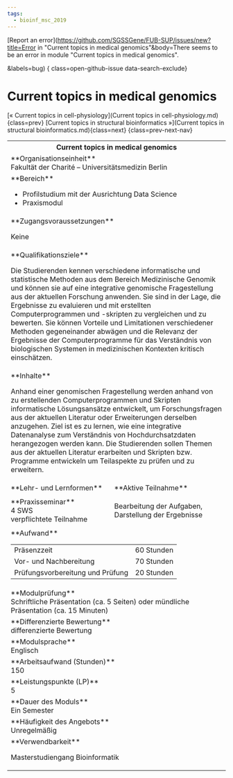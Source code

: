 ```yaml
---
tags:
  - bioinf_msc_2019
---
```

[Report an error](https://github.com/SGSSGene/FUB-SUP/issues/new?title=Error in "Current topics in medical genomics"&body=There seems to be an error in module "Current topics in medical genomics".

<Describe here a slightly more detailed description of what is wrong>&labels=bug)
{ class=open-github-issue data-search-exclude}

# Current topics in medical genomics

[« Current topics in cell-physiology](Current topics in cell-physiology.md){class=prev}
[Current topics in structural bioinformatics »](Current topics in structural bioinformatics.md){class=next}
{class=prev-next-nav}

<table markdown id="moduledesc">
<tr markdown class="moduledesc_head"><th colspan="2">Current topics in medical genomics </th></tr>
<tr markdown><td colspan="2">**Organisationseinheit**   <br>Fakultät der Charité – Universitätsmedizin Berlin</td></tr>

<tr markdown><td colspan="2">**Bereich**<br>


- Profilstudium mit der Ausrichtung Data Science
- Praxismodul

</td></tr>

<tr markdown><td colspan="2">**Zugangsvoraussetzungen** <br>

Keine


</td></tr>
<tr markdown><td colspan="2">**Qualifikationsziele**    <br>

Die Studierenden kennen verschiedene informatische und statistische Methoden
aus dem Bereich Medizinische Genomik und können sie auf eine integrative
genomische Fragestellung aus der aktuellen Forschung anwenden. Sie sind in
der Lage, die Ergebnisse zu evaluieren und mit erstellten Computerprogrammen
und -skripten zu vergleichen und zu bewerten. Sie können Vorteile und
Limitationen verschiedener Methoden gegeneinander abwägen und die Relevanz
der Ergebnisse der Computerprogramme für das Verständnis von biologischen
Systemen in medizinischen Kontexten kritisch einschätzen.


</td></tr>
<tr markdown><td colspan="2">**Inhalte**                <br>

Anhand einer genomischen Fragestellung werden anhand von zu erstellenden
Computerprogrammen und Skripten informatische Lösungsansätze entwickelt, um
Forschungsfragen aus der aktuellen Literatur oder Erweiterungen derselben
anzugehen. Ziel ist es zu lernen, wie eine integrative Datenanalyse zum
Verständnis von Hochdurchsatzdaten herangezogen werden kann. Die
Studierenden sollen Themen aus der aktuellen Literatur erarbeiten und
Skripten bzw. Programme entwickeln um Teilaspekte zu prüfen und zu
erweitern.


</td></tr>

<tr markdown><td>**Lehr- und Lernformen**</td><td>**Aktive Teilnahme**</td></tr>
<tr markdown><td> **Praxisseminar** <br>4 SWS <br> verpflichtete Teilnahme</td><td>

Bearbeitung der Aufgaben, Darstellung der Ergebnisse
</td></tr>
<tr markdown><td colspan="2">**Aufwand**                <br>
<table class="aufwand_table">
<tr><td>Präsenzzeit</td><td>60 Stunden</td></tr>
<tr><td>Vor- und Nachbereitung</td><td>70 Stunden</td></tr>
<tr><td>Prüfungsvorbereitung und Prüfung</td><td>20 Stunden</td></tr>
</table>

</td></tr>
<tr markdown><td colspan="2">**Modulprüfung**             <br>Schriftliche Präsentation (ca. 5 Seiten) oder mündliche Präsentation (ca. 15
Minuten)


</td></tr>
<tr markdown><td colspan="2">**Differenzierte Bewertung** <br>differenzierte Bewertung

</td></tr>
<tr markdown><td colspan="2">**Modulsprache**             <br>Englisch</td></tr>
<tr markdown><td colspan="2">**Arbeitsaufwand (Stunden)** <br>150</td></tr>
<tr markdown><td colspan="2">**Leistungspunkte (LP)**     <br>5</td></tr>
<tr markdown><td colspan="2">**Dauer des Moduls**         <br>Ein Semester</td></tr>
<tr markdown><td colspan="2">**Häufigkeit des Angebots**  <br>Unregelmäßig</td></tr>
<tr markdown><td colspan="2">**Verwendbarkeit**           <br>

Masterstudiengang Bioinformatik


</td></tr>

</table>
